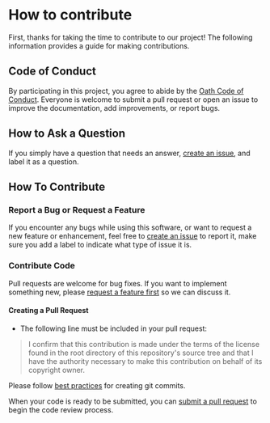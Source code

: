# How to contribute
First, thanks for taking the time to contribute to our project! The following information provides a guide for making contributions.

## Code of Conduct

By participating in this project, you agree to abide by the [Oath Code of Conduct](Code-of-Conduct.md). Everyone is welcome to submit a pull request or open an issue to improve the documentation, add improvements, or report bugs.

## How to Ask a Question

If you simply have a question that needs an answer, [create an issue](https://help.github.com/articles/creating-an-issue/), and label it as a question.

## How To Contribute

### Report a Bug or Request a Feature

If you encounter any bugs while using this software, or want to request a new feature or enhancement, feel free to [create an issue](https://help.github.com/articles/creating-an-issue/) to report it, make sure you add a label to indicate what type of issue it is.

### Contribute Code
Pull requests are welcome for bug fixes. If you want to implement something new, please [request a feature first](#report-a-bug-or-request-a-feature) so we can discuss it.

#### Creating a Pull Request
- The following line must be included in your pull request:
> I confirm that this contribution is made under the terms of the license found in the root directory of this repository's source tree and that I have the authority necessary to make this contribution on behalf of its copyright owner.

Please follow [best practices](https://github.com/trein/dev-best-practices/wiki/Git-Commit-Best-Practices) for creating git commits.

When your code is ready to be submitted, you can [submit a pull request](https://help.github.com/articles/creating-a-pull-request/) to begin the code review process.
